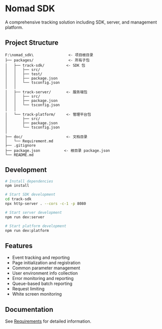 # Nomad SDK

A comprehensive tracking solution including SDK, server, and management platform.

## Project Structure

```
F:\nomad_sdk\                <- 项目根目录
├── packages/                <- 所有子包
│   ├── track-sdk/          <- SDK 包
│   │   ├── src/
│   │   ├── test/
│   │   ├── package.json
│   │   └── tsconfig.json
│   │
│   ├── track-server/       <- 服务端包
│   │   ├── src/
│   │   ├── package.json
│   │   └── tsconfig.json
│   │
│   └── track-platform/     <- 管理平台包
│       ├── src/
│       ├── package.json
│       └── tsconfig.json
│
├── doc/                    <- 文档目录
│   └── Requirement.md
├── .gitignore
├── package.json           <- 根目录 package.json
└── README.md
```

## Development

```bash
# Install dependencies
npm install

# Start SDK development
cd track-sdk
npx http-server . --cors -c-1 -p 8080

# Start server development
npm run dev:server

# Start platform development
npm run dev:platform
```

## Features

- Event tracking and reporting
- Page initialization and registration
- Common parameter management
- User environment info collection
- Error monitoring and reporting
- Queue-based batch reporting
- Request limiting
- White screen monitoring

## Documentation

See [Requirements](./doc/Requirement.md) for detailed information. 